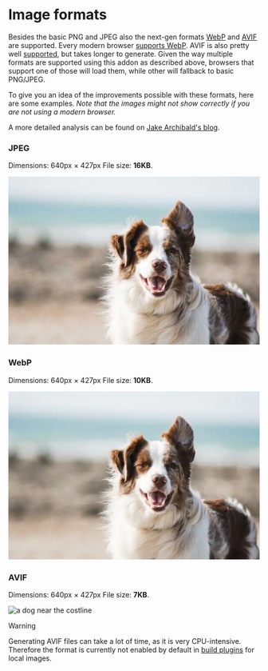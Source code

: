 # Image formats

Besides the basic PNG and JPEG also the next-gen formats [WebP](https://developer.mozilla.org/en-US/Web/Media/Formats/Image_types#webp) and [AVIF](https://developer.mozilla.org/en-US/Web/Media/Formats/Image_types#avif) are supported.
Every modern browser [supports WebP](https://caniuse.com/webp). AVIF is also pretty well [supported](https://caniuse.com/avif), but takes longer to generate. Given the
way multiple formats are supported using this addon as described above, browsers that support one of those will load them, while other will fallback to basic PNG/JPEG.

To give you an idea of the improvements possible with these formats, here are some examples. _Note that the images might
not show correctly if you are not using a modern browser._

A more detailed analysis can be found on [Jake Archibald's blog](https://jakearchibald.com/2020/avif-has-landed/).

### JPEG

Dimensions: 640px &times; 427px
File size: **16KB**.

![a dog near the costline](../assets/dog640w.jpg)

### WebP

Dimensions: 640px &times; 427px
File size: **10KB**.

![a dog near the costline](../assets/dog640w.webp)

### AVIF

Dimensions: 640px &times; 427px
File size: **7KB**.

![a dog near the costline](../assets/dog640w.avif)

> [!WARNING]
> Generating AVIF files can take a lot of time, as it is very CPU-intensive. Therefore
> the format is currently not enabled by default in [build plugins](../build) for local images.

